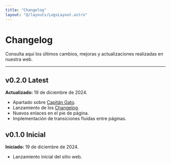 ```yaml
---
title: "Changelog"
layout: "@/layouts/LogsLayout.astro"
---
```


# Changelog

Consulta aquí los últimos cambios, mejoras y actualizaciones realizadas en nuestra web.

<hr class="border-zinc-700 my-7"/>

## v0.2.0 <span class="badge">Latest</span>

<div class="v-content">

**Actualizado:** 19 de diciembre de 2024.

- Apartado sobre [Capitán Gato](https://gatitosworld.com/cap).
- Lanzamiento de los [Changelog](https://gatitosworld.com/changelog).
- Nuevos enlaces en el pie de página.
- Implementación de transiciones fluidas entre páginas.

</div>

## v0.1.0 <span class="badge">Inicial</span>

<div class="v-content">

**Iniciado:** 19 de diciembre de 2024.

- Lanzamiento inicial del sitio web.

</div>
